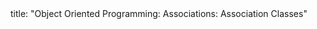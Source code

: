 <frontmatter>
title: "Object Oriented Programming: Associations: Association Classes"
</frontmatter>

<include src="unit-inPage-asFlat.md" boilerplate />

